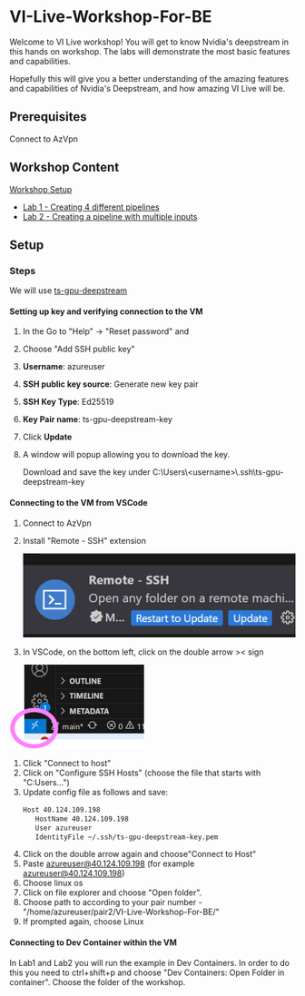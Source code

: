 # VI-Live-Workshop-For-BE

Welcome to VI Live workshop!
You will get to know Nvidia's deepstream in this hands on workshop. 
The labs will demonstrate the most basic features and capabilities.

Hopefully this will give you a better understanding of the amazing features and capabilities of Nvidia's Deepstream, and how amazing VI Live will be.

## Prerequisites

Connect to AzVpn

## Workshop Content

[Workshop Setup](#Setup)
- [Lab 1 - Creating 4 different pipelines](./src/Lab1)
- [Lab 2 - Creating a pipeline with multiple inputs](./src/Lab2)

## Setup

### Steps

We will use [ts-gpu-deepstream](https://ms.portal.azure.com/#@microsoft.onmicrosoft.com/resource/subscriptions/24237b72-8546-4da5-b204-8c3cb76dd930/resourceGroups/yl-try-rg/providers/Microsoft.Compute/virtualMachines/ts-gpu-deepstream/overview)

#### Setting up key and verifying connection to the VM

1. In the Go to "Help" -> "Reset password" and
1. Choose "Add SSH public key"
1. **Username**: azureuser
1. **SSH public key source**: Generate new key pair
1. **SSH Key Type**: Ed25519
1. **Key Pair name**: ts-gpu-deepstream-key
1. Click **Update**
1. A window will popup allowing you to download the key.
   
    Download and save the key under C:\Users\\\<username>\\\.ssh\\ts-gpu-deepstream-key

#### Connecting to the VM from VSCode

1. Connect to AzVpn
1. Install "Remote - SSH" extension
        
    ![alt text](image-1.png)
1. In VSCode, on the bottom left, click on the double arrow >< sign

![alt text](image.png)
1. Click "Connect to host"
1. Click on "Configure SSH Hosts" (choose the file that starts with "C:Users...")
1. Update config file as follows and save:
      ```
      Host 40.124.109.198
         HostName 40.124.109.198
         User azureuser
         IdentityFile ~/.ssh/ts-gpu-deepstream-key.pem
      ```
1. Click  on the double arrow again and choose"Connect to Host"
1. Paste azureuser@40.124.109.198 (for example azureuser@40.124.109.198)
1. Choose linux os
1. Click on file explorer and choose "Open folder".
2. Choose path to according to your pair number - "/home/azureuser/pair2/VI-Live-Workshop-For-BE/"
3. If prompted again, choose Linux

#### Connecting to Dev Container within the VM

In Lab1 and Lab2 you will run the example in Dev Containers. In order to do this you need to ctrl+shift+p and choose "Dev Containers: Open Folder in container". Choose the folder of the workshop.
